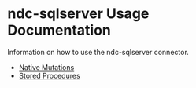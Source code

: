 # ndc-sqlserver Usage Documentation

Information on how to use the ndc-sqlserver connector.

- [Native Mutations](./native_mutations.md)
- [Stored Procedures](./stored_procedures.md)
